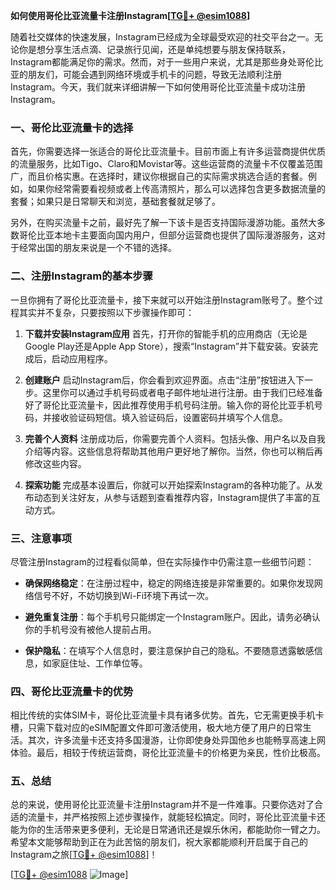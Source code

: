 **如何使用哥伦比亚流量卡注册Instagram[[TG💪+ @esim1088](https://t.me/s/esim1088)]**

随着社交媒体的快速发展，Instagram已经成为全球最受欢迎的社交平台之一。无论你是想分享生活点滴、记录旅行见闻，还是单纯想要与朋友保持联系，Instagram都能满足你的需求。然而，对于一些用户来说，尤其是那些身处哥伦比亚的朋友们，可能会遇到网络环境或手机卡的问题，导致无法顺利注册Instagram。今天，我们就来详细讲解一下如何使用哥伦比亚流量卡成功注册Instagram。

### 一、哥伦比亚流量卡的选择

首先，你需要选择一张适合的哥伦比亚流量卡。目前市面上有许多运营商提供优质的流量服务，比如Tigo、Claro和Movistar等。这些运营商的流量卡不仅覆盖范围广，而且价格实惠。在选择时，建议你根据自己的实际需求挑选合适的套餐。例如，如果你经常需要看视频或者上传高清照片，那么可以选择包含更多数据流量的套餐；如果只是日常聊天和浏览，基础套餐就足够了。

另外，在购买流量卡之前，最好先了解一下该卡是否支持国际漫游功能。虽然大多数哥伦比亚本地卡主要面向国内用户，但部分运营商也提供了国际漫游服务，这对于经常出国的朋友来说是一个不错的选择。

### 二、注册Instagram的基本步骤

一旦你拥有了哥伦比亚流量卡，接下来就可以开始注册Instagram账号了。整个过程其实并不复杂，只要按照以下步骤操作即可：

1. **下载并安装Instagram应用**
   首先，打开你的智能手机的应用商店（无论是Google Play还是Apple App Store），搜索“Instagram”并下载安装。安装完成后，启动应用程序。

2. **创建账户**
   启动Instagram后，你会看到欢迎界面。点击“注册”按钮进入下一步。这里你可以通过手机号码或者电子邮件地址进行注册。由于我们已经准备好了哥伦比亚流量卡，因此推荐使用手机号码注册。输入你的哥伦比亚手机号码，并接收验证码短信。填入验证码后，设置密码并填写个人信息。

3. **完善个人资料**
   注册成功后，你需要完善个人资料。包括头像、用户名以及自我介绍等内容。这些信息将帮助其他用户更好地了解你。当然，你也可以稍后再修改这些内容。

4. **探索功能**
   完成基本设置后，你就可以开始探索Instagram的各种功能了。从发布动态到关注好友，从参与话题到查看推荐内容，Instagram提供了丰富的互动方式。

### 三、注意事项

尽管注册Instagram的过程看似简单，但在实际操作中仍需注意一些细节问题：

- **确保网络稳定**：在注册过程中，稳定的网络连接是非常重要的。如果你发现网络信号不好，不妨切换到Wi-Fi环境下再试一次。
  
- **避免重复注册**：每个手机号只能绑定一个Instagram账户。因此，请务必确认你的手机号没有被他人提前占用。
  
- **保护隐私**：在填写个人信息时，要注意保护自己的隐私。不要随意透露敏感信息，如家庭住址、工作单位等。

### 四、哥伦比亚流量卡的优势

相比传统的实体SIM卡，哥伦比亚流量卡具有诸多优势。首先，它无需更换手机卡槽，只需下载对应的eSIM配置文件即可激活使用，极大地方便了用户的日常生活。其次，许多流量卡还支持多国漫游，让你即使身处异国他乡也能畅享高速上网体验。最后，相较于传统运营商，哥伦比亚流量卡的价格更为亲民，性价比极高。

### 五、总结

总的来说，使用哥伦比亚流量卡注册Instagram并不是一件难事。只要你选对了合适的流量卡，并严格按照上述步骤操作，就能轻松搞定。同时，哥伦比亚流量卡还能为你的生活带来更多便利，无论是日常通讯还是娱乐休闲，都能助你一臂之力。希望本文能够帮助到正在为此苦恼的朋友们，祝大家都能顺利开启属于自己的Instagram之旅[[TG💪+ @esim1088](https://t.me/s/esim1088)]！

[[TG💪+ @esim1088](https://t.me/s/esim1088) ![Image](https://i.postimg.cc/4NQfJmqS/Snipaste-2025-05-13-00-14-12.png)]